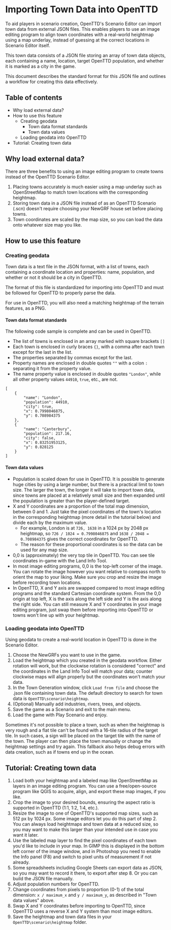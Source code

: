 # Importing Town Data into OpenTTD

To aid players in scenario creation, OpenTTD's Scenario Editor can import town data from external JSON files. This enables players to use an image editing program to align town coordinates with a real-world heightmap using a map underlay, instead of guessing at the correct locations in Scenario Editor itself.

This town data consists of a JSON file storing an array of town data objects, each containing a name, location, target OpenTTD population, and whether it is marked as a city in the game.

This document describes the standard format for this JSON file and outlines a workflow for creating this data effectively.

## Table of contents

- Why load external data?
- How to use this feature
  - Creating geodata
    - Town data format standards
    - Town data values
  - Loading geodata into OpenTTD
- Tutorial: Creating town data

## Why load external data?

There are three benefits to using an image editing program to create towns instead of the OpenTTD Scenario Editor.

1. Placing towns accurately is much easier using a map underlay such as OpenStreetMap to match town locations with the corresponding heightmap.
2. Storing town data in a JSON file instead of as an OpenTTD Scenario (.scn) doesn't require choosing your NewGRF house set before placing towns.
3. Town coordinates are scaled by the map size, so you can load the data onto whatever size map you like.

## How to use this feature

### Creating geodata

Town data is a text file in the JSON format, with a list of towns, each containing a coordinate location and properties: name, population, and whether or not it should be a city in OpenTTD.

The format of this file is standardized for importing into OpenTTD and must be followed for OpenTTD to properly parse the data.

For use in OpenTTD, you will also need a matching heightmap of the terrain features, as a PNG.

#### Town data format standards

The following code sample is complete and can be used in OpenTTD.
- The list of towns is enclosed in an array marked with square brackets `[]`
- Each town is enclosed in curly braces `{}`, with a comma after each town except for the last in the list.
- The properties separated by commas except for the last.
- Property names are enclosed in double quotes `""` with a colon `:` separating it from the property value.
- The name property value is enclosed in double quotes `"London"`, while all other property values `44910`, `true`, etc., are not.

```
[
    {
        "name": "London",
        "population": 44910,
        "city": true,
        "x": 0.7998046875,
        "y": 0.708984375
    },
    {
        "name": "Canterbury",
        "population": 217.16,
        "city": false,
        "x": 0.83251953125,
        "y": 0.828125
    }
]
```

#### Town data values

- Population is scaled down for use in OpenTTD. It is possible to generate huge cities by using a large number, but there is a practical limit to town size. The larger the town, the longer it will take to import town data, since towns are placed at a relatively small size and then expanded until the population is greater than the player-defined target.
- X and Y coordinates are a proportion of the total map dimension, between 0 and 1. Just take the pixel coordinates of the town's location in the corresponding heightmap (more detail in the tutorial below) and divide each by the maximum value.
  - For example, London is at `726, 1638` in a 1024 px by 2048 px heightmap, so `726 / 1024 = 0.7998046875` and `1638 / 2048 = 0.708984375` gives the correct coordinates for OpenTTD.
  - The reason for these proportional coordinates is so the data can be used for any map size.
- 0,0 is (approximately) the very top tile in OpenTTD. You can see tile coordinates in-game with the Land Info Tool.
- In most image editing programs, 0,0 is the top-left corner of the image. You can rotate the image however you want relative to compass north to orient the map to your liking. Make sure you crop and resize the image before recording town locations.
- In OpenTTD, X and Y axis are swapped compared to most image editing programs and the standard Cartesian coordinate system. From the 0,0 origin at top left, X is the axis along the left side and Y is the axis along the right side. You can still measure X and Y coordinates in your image editing program, just swap them before importing into OpenTTD or towns won't line up with your heightmap.

### Loading geodata into OpenTTD
Using geodata to create a real-world location in OpenTTD is done in the Scenario Editor.

1. Choose the NewGRFs you want to use in the game.
2. Load the heightmap which you created in the geodata workflow. Either rotation will work, but the clockwise rotation is considered "correct" and the coordinates in the Land Info Tool will match your data; counter clockwise maps will align properly but the coordinates won't match your data.
3. In the Town Generation window, click `Load from file` and choose the .json file containing town data. The default directory to search for town data is `OpenTTD\scenario\heightmap`.
4. (Optional) Manually add industries, rivers, trees, and objects.
5. Save the game as a Scenario and exit to the main menu.
6. Load the game with Play Scenario and enjoy.

Sometimes it's not possible to place a town, such as when the heightmap is very rough and a flat tile can't be found with a 16-tile radius of the target tile. In such cases, a sign will be placed on the target tile with the name of the town. The player can then place the town manually or change the heightmap settings and try again. This fallback also helps debug errors with data creation, such as if towns end up in the ocean.

## Tutorial: Creating town data

1. Load both your heightmap and a labeled map like OpenStreetMap as layers in an image editing program. You can use a free/open-source program like QGIS to acquire, align, and export these map images, if you like.
2. Crop the image to your desired bounds, ensuring the aspect ratio is supported in OpenTTD (1:1, 1:2, 1:4, etc.).
3. Resize the image to one of OpenTTD's supported map sizes, such as 512 px by 1024 px. Some image editors let you do this part of step 2. You can always load heightmaps and town data at a reduced size, so you may want to make this larger than your intended use in case you want it later.
4. Use the labeled map layer to find the pixel coordinates of each town you'd like to include in your map. In GIMP this is displayed in the bottom left corner of the image window, and in Photoshop you need to enable the Info panel (F8) and switch to pixel units of measurement if not already.
5. Some spreadsheets including Google Sheets can export data as JSON, so you may want to record it there, to export after step 8. Or you can build the JSON file manually.
6. Adjust population numbers for OpenTTD.
7. Change coordinates from pixels to proportion (0-1) of the total dimension: `x / maximum_x` and `y / maximum_y`, as described in "Town data values" above.
8. Swap X and Y coordinates before importing to OpenTTD, since OpenTTD uses a reverse X and Y system than most image editors.
9. Save the heightmap and town data files in your `OpenTTD\scenario\heightmap` folder.
